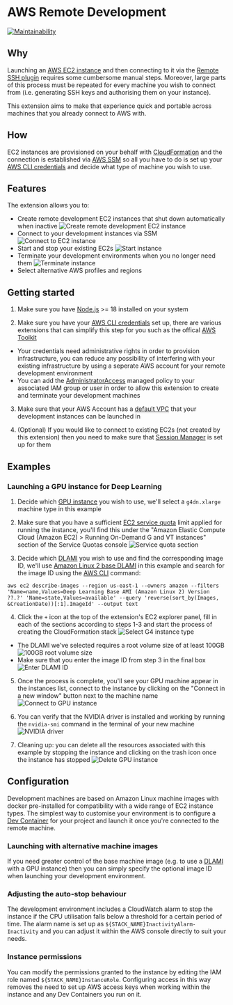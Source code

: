 # AWS Remote Development

[![Maintainability](https://api.codeclimate.com/v1/badges/53f17e26baec16b7dd69/maintainability)](https://codeclimate.com/github/jabrythehutt/awsrd/maintainability)

## Why

Launching an [AWS EC2 instance](https://docs.aws.amazon.com/AWSEC2/latest/UserGuide/EC2_GetStarted.html) and then connecting to it via the [Remote SSH plugin](https://code.visualstudio.com/docs/remote/ssh-tutorial) requires some cumbersome manual steps. Moreover, large parts of this process must be repeated for every machine you wish to connect from (i.e. generating SSH keys and authorising them on your instance).

This extension aims to make that experience quick and portable across machines that you already connect to AWS with.

## How

EC2 instances are provisioned on your behalf with [CloudFormation](https://aws.amazon.com/cloudformation/) and the connection is established via [AWS SSM](https://docs.aws.amazon.com/systems-manager/latest/userguide/ssm-agent.html) so all you have to do is set up your [AWS CLI credentials](https://docs.aws.amazon.com/cli/latest/userguide/cli-chap-configure.html) and decide what type of machine you wish to use.

## Features

The extension allows you to:

- Create remote development EC2 instances that shut down automatically when inactive
  ![Create remote development EC2 instance](./docs/create_instance.gif)
- Connect to your development instances via SSM
  ![Connect to EC2 instance](./docs/open_instance.gif)
- Start and stop your existing EC2s
  ![Start instance](./docs/start_instance.gif)
- Terminate your development environments when you no longer need them
  ![Terminate instance](./docs/terminate_instance.gif)
- Select alternative AWS profiles and regions

## Getting started

1. Make sure you have [Node.js](https://nodejs.org/en/download) >= 18 installed on your system

2. Make sure you have your [AWS CLI credentials](https://docs.aws.amazon.com/cli/latest/userguide/cli-chap-configure.html) set up, there are various extensions that can simplify this step for you such as the offical [AWS Toolkit](https://docs.aws.amazon.com/toolkit-for-vscode/latest/userguide/connect.html)

- Your credentials need administrative rights in order to provision infrastructure, you can reduce any possibility of interfering with your existing infrastructure by using a seperate AWS account for your remote development environment
- You can add the [AdministratorAccess](https://docs.aws.amazon.com/aws-managed-policy/latest/reference/AdministratorAccess.html) managed policy to your associated IAM group or user in order to allow this extension to create and terminate your development machines

3. Make sure that your AWS Account has a [default VPC](https://docs.aws.amazon.com/vpc/latest/userguide/default-vpc.html) that your development instances can be launched in

4. (Optional) If you would like to connect to existing EC2s (not created by this extension) then you need to make sure that [Session Manager](https://docs.aws.amazon.com/systems-manager/latest/userguide/session-manager-getting-started.html) is set up for them

## Examples

### Launching a GPU instance for Deep Learning

1. Decide which [GPU instance](https://docs.aws.amazon.com/dlami/latest/devguide/gpu.html) you wish to use, we'll select a `g4dn.xlarge` machine type in this example

2. Make sure that you have a sufficient [EC2 service quota](https://docs.aws.amazon.com/AWSEC2/latest/UserGuide/ec2-resource-limits.html) limit applied for running the instance, you'll find this under the "Amazon Elastic Compute Cloud (Amazon EC2) > Running On-Demand G and VT instances" section of the Service Quotas console
   ![Service quota section](./docs/service_quota_section.png)

3. Decide which [DLAMI](https://docs.aws.amazon.com/dlami/latest/devguide/appendix-ami-release-notes.html) you wish to use and find the corresponding image ID, we'll use [Amazon Linux 2 base DLAMI](https://aws.amazon.com/releasenotes/aws-deep-learning-base-ami-amazon-linux-2/) in this example and search for the image ID using the [AWS CLI](https://aws.amazon.com/cli/) command:

```
aws ec2 describe-images --region us-east-1 --owners amazon --filters 'Name=name,Values=Deep Learning Base AMI (Amazon Linux 2) Version ??.?' 'Name=state,Values=available' --query 'reverse(sort_by(Images, &CreationDate))[:1].ImageId' --output text
```

4. Click the `+` icon at the top of the extension's EC2 explorer panel, fill in each of the sections according to steps 1-3 and start the process of creating the CloudFormation stack
   ![Select G4 instance type](./docs/select_g4.png)

- The DLAMI we've selected requires a root volume size of at least 100GB
  ![100GB root volume size](./docs/100_root_volume.png)
- Make sure that you enter the image ID from step 3 in the final box
  ![Enter DLAMI ID](./docs/gpu_image_id.png)

5. Once the process is complete, you'll see your GPU machine appear in the instances list, connect to the instance by clicking on the "Connect in a new window" button next to the machine name
   ![Connect to GPU instance](./docs/connect_to_gpu_instance.png)

6. You can verify that the NVIDIA driver is installed and working by running the `nvidia-smi` command in the terminal of your new machine
   ![NVIDIA driver](./docs/gpu_instance_driver.png)

7. Cleaning up: you can delete all the resources associated with this example by stopping the instance and clicking on the trash icon once the instance has stopped
   ![Delete GPU instance](./docs/delete_gpu_instance.png)

## Configuration

Development machines are based on Amazon Linux machine images with docker pre-installed for compatibility with a wide range of EC2 instance types. The simplest way to customise your environment is to configure a [Dev Container](https://code.visualstudio.com/docs/devcontainers/containers) for your project and launch it once you're connected to the remote machine.

### Launching with alternative machine images

If you need greater control of the base machine image (e.g. to use a [DLAMI](https://docs.aws.amazon.com/dlami/latest/devguide/what-is-dlami.html) with a GPU instance) then you can simply specify the optional image ID when launching your development environment.

### Adjusting the auto-stop behaviour

The development environment includes a CloudWatch alarm to stop the instance if the CPU utilisation falls below a threshold for a certain period of time. The alarm name is set up as `${STACK_NAME}InactivityAlarm-Inactivity` and you can adjust it within the AWS console directly to suit your needs.

### Instance permissions

You can modify the permissions granted to the instance by editing the IAM role named `${STACK_NAME}InstanceRole`. Configuring access in this way removes the need to set up AWS access keys when working within the instance and any Dev Containers you run on it.
